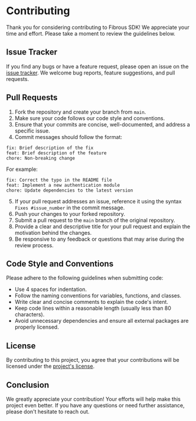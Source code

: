 # Contributing

Thank you for considering contributing to Fibrous SDK!
We appreciate your time and effort.
Please take a moment to review the guidelines below.

## Issue Tracker

If you find any bugs or have a feature request, please open an issue on the [issue tracker](https://github.com/Fibrous-Finance/limit-order-sdk/issues). We welcome bug reports, feature suggestions, and pull requests.

## Pull Requests

1. Fork the repository and create your branch from `main`.
2. Make sure your code follows our code style and conventions.
3. Ensure that your commits are concise, well-documented, and address a specific issue.
4. Commit messages should follow the format:

```
fix: Brief description of the fix
feat: Brief description of the feature
chore: Non-breaking change
```

For example:

```
fix: Correct the typo in the README file
feat: Implement a new authentication module
chore: Update dependencies to the latest version
```

5. If your pull request addresses an issue, reference it using the syntax `Fixes #issue_number` in the commit message.
6. Push your changes to your forked repository.
7. Submit a pull request to the `main` branch of the original repository.
8. Provide a clear and descriptive title for your pull request and explain the motivation behind the changes.
9. Be responsive to any feedback or questions that may arise during the review process.

## Code Style and Conventions

Please adhere to the following guidelines when submitting code:

-  Use 4 spaces for indentation.
-  Follow the naming conventions for variables, functions, and classes.
-  Write clear and concise comments to explain the code's intent.
-  Keep code lines within a reasonable length (usually less than 80 characters).
-  Avoid unnecessary dependencies and ensure all external packages are properly licensed.

## License

By contributing to this project, you agree that your contributions will be licensed under the [project's license](../LICENSE).

## Conclusion

We greatly appreciate your contribution! Your efforts will help make this project even better. If you have any questions or need further assistance, please don't hesitate to reach out.
